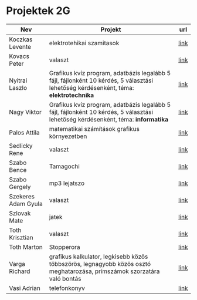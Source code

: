 # Projektek 2G
Nev|Projekt|url
-|-|-|
Koczkas Levente | elektrotehikai szamitasok | [link](https://trello.com/c/orOpa2aU/1-koczk%C3%A1s-levente-projekt)
Kovacs Peter | valaszt  | [link](https://trello.com/c/gCX3LCX1/2-kov%C3%A1cs-p%C3%A9ter-projekt)
Nyitrai Laszlo | Grafikus kvíz program, adatbázis legalább 5 fájl, fájlonként 10 kérdés, 5 választási lehetőség kérdésenként, téma: **elektrotechnika** | [link](https://trello.com/c/y3g48mQG/4-nyitrai-l%C3%A1szl%C3%B3-projekt)
Nagy Viktor | Grafikus kvíz program, adatbázis legalább 5 fájl, fájlonként 10 kérdés, 5 választási lehetőség kérdésenként, téma: **informatika** | [link](https://trello.com/c/rXhyTqFg/3-nagy-viktor-projekt)
Palos Attila| matematikai számítások grafikus környezetben | [link](https://trello.com/c/yJgM9ClO/5-p%C3%A1los-attila-projekt)
Sedlicky Rene | valaszt | [link](https://trello.com/c/qhMfyjvp/6-sedlick%C3%BD-ren%C3%A9-projekt)
Szabo Bence | Tamagochi | [link](https://trello.com/c/xQ4vzflk/7-szab%C3%B3-bence-projekt)
Szabo Gergely | mp3 lejatszo | [link](https://trello.com/c/oYDMCtU1/8-szab%C3%B3-gergely-projekt)
Szekeres Adam Gyula | valaszt | [link](https://trello.com/c/3Czqxzlk/9-szekeres-%C3%A1d%C3%A1m-projekt)
Szlovak Mate | jatek | [link](https://trello.com/c/K7mhjNoD/10-szlov%C3%A1k-m%C3%A1t%C3%A9-projekt)
Toth Krisztian | valaszt | [link](https://trello.com/c/RlybfexA/11-t%C3%B3th-kriszti%C3%A1n-projekt)
Toth Marton| Stopperora | [link](https://trello.com/c/DfYEW5iv/12-t%C3%B3th-m%C3%A1rton-projekt)
Varga Richard | grafikus kalkulator, legkisebb közös többszörös, legnagyobb közös osztó meghatarozása, prímszámok szorzatára való bontás | [link](https://trello.com/c/EUm2F567/13-varga-rich%C3%A1rd-projekt)
Vasi Adrian|telefonkonyv | [link](https://trello.com/c/Y4Ox1BrE/14-vasi-adri%C3%A1n-projekt)
